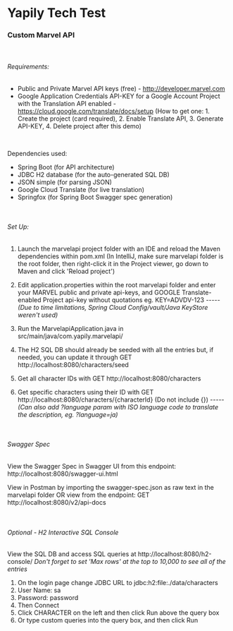 # Yapily Tech Test
### Custom Marvel API
 
<br>

###### Requirements:

 * Public and Private Marvel API keys (free) - http://developer.marvel.com
 * Google Application Credentials API-KEY for a Google Account Project with the Translation API enabled - https://cloud.google.com/translate/docs/setup (How to get one: 1. Create the project (card required), 2. Enable Translate API, 3. Generate API-KEY, 4. Delete project after this demo)

<br>

Dependencies used:
 * Spring Boot (for API architecture)
 * JDBC H2 database (for the auto-generated SQL DB)
 * JSON simple (for parsing JSON)
 * Google Cloud Translate (for live translation)
 * Springfox (for Spring Boot Swagger spec generation)

<br>

###### Set Up:

1. Launch the marvelapi project folder with an IDE and reload the Maven dependencies within pom.xml (In IntelliJ, make sure marvelapi folder is the root folder, then right-click it in the Project viewer, go down to Maven and click 'Reload project')

2. Edit application.properties within the root marvelapi folder and enter your MARVEL public and private api-keys, and GOOGLE Translate-enabled Project api-key without quotations eg. KEY=ADVDV-123
 _----- (Due to time limitations, Spring Cloud Config/vault/Java KeyStore weren't used)_

3. Run the MarvelapiApplication.java in src/main/java/com.yapily.marvelapi/

4. The H2 SQL DB should already be seeded with all the entries but, if needed, you can update it through GET http://localhost:8080/characters/seed

5. Get all character IDs with GET http://localhost:8080/characters

6. Get specific characters using their ID with GET http://localhost:8080/characters/{characterId}  (Do not include {})
_----- (Can also add ?language param with ISO language code to translate the description, eg. ?language=ja)_

<br>
   

###### Swagger Spec
View the Swagger Spec in Swagger UI from this endpoint: http://localhost:8080/swagger-ui.html 

View in Postman by importing the swagger-spec.json as raw text in the marvelapi folder OR view from the endpoint: GET http://localhost:8080/v2/api-docs 

<br>

###### Optional - H2 Interactive SQL Console
View the SQL DB and access SQL queries at http://localhost:8080/h2-console/
_Don't forget to set 'Max rows' at the top to 10,000 to see all of the entries_
1. On the login page change JDBC URL to jdbc:h2:file:./data/characters
2. User Name: sa
3. Password: password
4. Then Connect
5. Click CHARACTER on the left and then click Run above the query box
6. Or type custom queries into the query box, and then click Run
